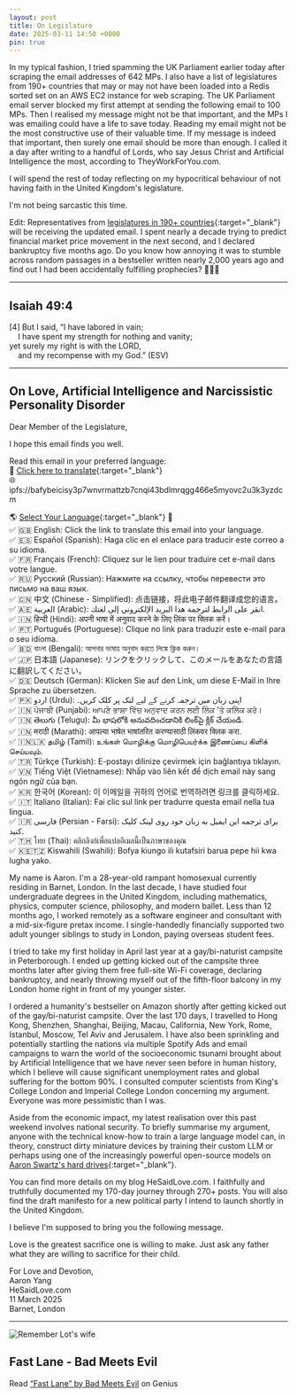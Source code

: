 ```yaml
---
layout: post
title: On Legislature
date: 2025-03-11 14:50 +0000
pin: true
---
```


In my typical fashion, I tried spamming the UK Parliament earlier today after scraping the email addresses of 642 MPs. I also have a list of legislatures from 190+ countries that may or may not have been loaded into a Redis sorted set on an AWS EC2 instance for web scraping. The UK Parliament email server blocked my first attempt at sending the following email to 100 MPs. Then I realised my message might not be that important, and the MPs I was emailing could have a life to save today. Reading my email might not be the most constructive use of their valuable time. If my message is indeed that important, then surely one email should be more than enough. I called it a day after writing to a handful of Lords, who say Jesus Christ and Artificial Intelligence the most, according to TheyWorkForYou.com.

I will spend the rest of today reflecting on my hypocritical behaviour of not having faith in the United Kingdom's legislature.

I'm not being sarcastic this time.

Edit: Representatives from [legislatures in 190+ countries](https://github.com/zyang01/email-scraping/blob/main/gov/legislatures.csv){:target="_blank"} will be receiving the updated email. I spent nearly a decade trying to predict financial market price movement in the next second, and I declared bankruptcy five months ago. Do you know how annoying it was to stumble across random passages in a bestseller written nearly 2,000 years ago and find out I had been accidentally fulfilling prophecies? 🤦🤷🙄

---

## Isaiah 49:4

 [4] But I said, “I have labored in vain;<br>
  &nbsp;&nbsp;&nbsp;&nbsp;I have spent my strength for nothing and vanity;<br>
 yet surely my right is with the LORD,<br>
  &nbsp;&nbsp;&nbsp;&nbsp;and my recompense with my God.” (ESV)<br>

---

## On Love, Artificial Intelligence and Narcissistic Personality Disorder

Dear Member of the Legislature,

I hope this email finds you well.

Read this email in your preferred language:<br>
🔗 [Click here to translate](https://hesaid.love/posts/on-legislature/){:target="_blank"}<br>
🌐 ipfs://bafybeicisy3p7wnvrmattzb7cnqi43bdlmrqgg466e5myovc2u3k3yzdcm<br>

🌎 [Select Your Language](https://hesaid.love/posts/on-legislature/){:target="_blank"} 📩<br>
✅ 🇬🇧 English: Click the link to translate this email into your language.<br>
✅ 🇪🇸 Español (Spanish): Haga clic en el enlace para traducir este correo a su idioma.<br>
✅ 🇫🇷 Français (French): Cliquez sur le lien pour traduire cet e-mail dans votre langue.<br>
✅ 🇷🇺 Русский (Russian): Нажмите на ссылку, чтобы перевести это письмо на ваш язык.<br>
✅ 🇨🇳 中文 (Chinese - Simplified): 点击链接，将此电子邮件翻译成您的语言。<br>
✅ 🇦🇪 العربية (Arabic): انقر على الرابط لترجمة هذا البريد الإلكتروني إلى لغتك.<br>
✅ 🇮🇳 हिन्दी (Hindi): अपनी भाषा में अनुवाद करने के लिए लिंक पर क्लिक करें।<br>
✅ 🇵🇹 Português (Portuguese): Clique no link para traduzir este e-mail para o seu idioma.<br>
✅ 🇧🇩 বাংলা (Bengali): আপনার ভাষায় অনুবাদ করতে লিঙ্কে ক্লিক করুন।<br>
✅ 🇯🇵 日本語 (Japanese): リンクをクリックして、このメールをあなたの言語に翻訳してください。<br>
✅ 🇩🇪 Deutsch (German): Klicken Sie auf den Link, um diese E-Mail in Ihre Sprache zu übersetzen.<br>
✅ 🇵🇰 اردو (Urdu): اپنی زبان میں ترجمہ کرنے کے لیے لنک پر کلک کریں۔<br>
✅ 🇮🇳 ਪੰਜਾਬੀ (Punjabi): ਆਪਣੇ ਭਾਸ਼ਾ ਵਿੱਚ ਅਨੁਵਾਦ ਕਰਨ ਲਈ ਲਿੰਕ 'ਤੇ ਕਲਿੱਕ ਕਰੋ।<br>
✅ 🇮🇳 తెలుగు (Telugu): మీ భాషలోకి అనువదించడానికి లింక్‌పై క్లిక్ చేయండి.<br>
✅ 🇮🇳 मराठी (Marathi): आपल्या भाषेत भाषांतरित करण्यासाठी लिंकवर क्लिक करा.<br>
✅ 🇮🇳🇱🇰 தமிழ் (Tamil): உங்கள் மொழிக்கு மொழிபெயர்க்க இணைப்பை கிளிக் செய்யவும்.<br>
✅ 🇹🇷 Türkçe (Turkish): E-postayı dilinize çevirmek için bağlantıya tıklayın.<br>
✅ 🇻🇳 Tiếng Việt (Vietnamese): Nhấp vào liên kết để dịch email này sang ngôn ngữ của bạn.<br>
✅ 🇰🇷 한국어 (Korean): 이 이메일을 귀하의 언어로 번역하려면 링크를 클릭하세요.<br>
✅ 🇮🇹 Italiano (Italian): Fai clic sul link per tradurre questa email nella tua lingua.<br>
✅ 🇮🇷 فارسی (Persian - Farsi): برای ترجمه این ایمیل به زبان خود روی لینک کلیک کنید.<br>
✅ 🇹🇭 ไทย (Thai): คลิกลิงก์เพื่อแปลอีเมลนี้เป็นภาษาของคุณ<br>
✅ 🇰🇪🇹🇿 Kiswahili (Swahili): Bofya kiungo ili kutafsiri barua pepe hii kwa lugha yako.<br>

My name is Aaron. I'm a 28-year-old rampant homosexual currently residing in Barnet, London. In the last decade, I have studied four undergraduate degrees in the United Kingdom, including mathematics, physics, computer science, philosophy, and modern ballet. Less than 12 months ago, I worked remotely as a software engineer and consultant with a mid-six-figure pretax income. I single-handedly financially supported two adult younger siblings to study in London, paying overseas student fees.

I tried to take my first holiday in April last year at a gay/bi-naturist campsite in Peterborough. I ended up getting kicked out of the campsite three months later after giving them free full-site Wi-Fi coverage, declaring bankruptcy, and nearly throwing myself out of the fifth-floor balcony in my London home right in front of my younger sister.

I ordered a humanity's bestseller on Amazon shortly after getting kicked out of the gay/bi-naturist campsite. Over the last 170 days, I travelled to Hong Kong, Shenzhen, Shanghai, Beijing, Macau, California, New York, Rome, Istanbul, Moscow, Tel Aviv and Jerusalem. I have also been sprinkling and potentially startling the nations via multiple Spotify Ads and email campaigns to warn the world of the socioeconomic tsunami brought about by Artificial Intelligence that we have never seen before in human history, which I believe will cause significant unemployment rates and global suffering for the bottom 90%. I consulted computer scientists from King's College London and Imperial College London concerning my argument. Everyone was more pessimistic than I was.

Aside from the economic impact, my latest realisation over this past weekend involves national security. To briefly summarise my argument, anyone with the technical know-how to train a large language model can, in theory, construct dirty miniature devices by training their custom LLM or perhaps using one of the increasingly powerful open-source models on [Aaron Swartz's hard drives](https://en.wikipedia.org/wiki/Aaron_Swartz){:target="_blank"}.

You can find more details on my blog HeSaidLove.com. I faithfully and truthfully documented my 170-day journey through 270+ posts. You will also find the draft manifesto for a new political party I intend to launch shortly in the United Kingdom.

I believe I'm supposed to bring you the following message.

Love is the greatest sacrifice one is willing to make. Just ask any father what they are willing to sacrifice for their child.

For Love and Devotion,<br>
Aaron Yang<br>
HeSaidLove.com<br>
11 March 2025<br>
Barnet, London<br>

---

![Remember Lot's wife](/6h93kexuawxz.jpg)

## Fast Lane - Bad Meets Evil

<div id='rg_embed_link_49521' class='rg_embed_link' data-song-id='49521'>Read <a href='https://genius.com/Bad-meets-evil-fast-lane-lyrics'>“Fast Lane” by Bad Meets Evil</a> on Genius</div> <script crossorigin src='https://genius.com/songs/49521/embed.js'></script>
